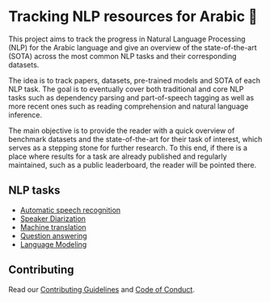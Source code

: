 # Tracking NLP resources for Arabic 🚀

This project aims to track the progress in Natural Language Processing (NLP) for the Arabic language and give an overview
of the state-of-the-art (SOTA) across the most common NLP tasks and their corresponding datasets.

The idea is to track papers, datasets, pre-trained models and SOTA of each NLP task. 
The goal is to eventually cover both traditional and core NLP tasks such as dependency parsing and part-of-speech tagging
as well as more recent ones such as reading comprehension and natural language inference. 

The main objective is to provide the reader with a quick overview of benchmark datasets and the state-of-the-art for their
task of interest, which serves as a stepping stone for further research. To this end, if there is a 
place where results for a task are already published and regularly maintained, such as a public leaderboard,
the reader will be pointed there.

## NLP tasks

- [Automatic speech recognition](automatic_speech_recognition/index.md)
- [Speaker Diarization](diarization/index.md)
- [Machine translation](machine_translation/index.md)
- [Question answering](question_answering/index.md)
- [Language Modeling](language_modeling/index.md)

## Contributing
Read our [Contributing Guidelines](contributing/index.md) and [Code of Conduct](code_of_conduct/index.md).

